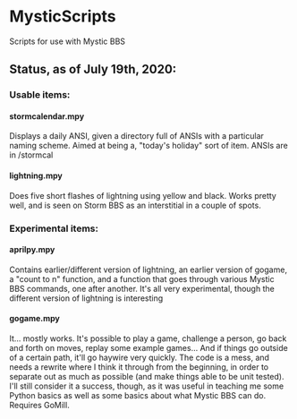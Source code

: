 # MysticScripts
Scripts for use with Mystic BBS

## Status, as of July 19th, 2020:
### Usable items:
#### stormcalendar.mpy
Displays a daily ANSI, given a directory full of ANSIs with a particular naming scheme. Aimed at being a, "today's holiday" sort of item. ANSIs are in /stormcal

#### lightning.mpy
Does five short flashes of lightning using yellow and black. Works pretty well, and is seen on Storm BBS as an interstitial in a couple of spots.

### Experimental items:
#### aprilpy.mpy
Contains earlier/different version of lightning, an earlier version of gogame, a "count to n" function, and a function that goes through various Mystic BBS commands, one after another. It's all very experimental, though the different version of lightning is interesting

#### gogame.mpy
It... mostly works. It's possible to play a game, challenge a person, go back and forth on moves, replay some example games... And if things go outside of a certain path, it'll go haywire very quickly. The code is a mess, and needs a rewrite where I think it through from the beginning, in order to separate out as much as possible (and make things able to be unit tested). I'll still consider it a success, though, as it was useful in teaching me some Python basics as well as some basics about what Mystic BBS can do. Requires GoMill.
